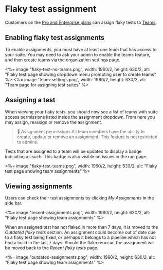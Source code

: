# Flaky test assignment

Customers on the [Pro and Enterprise plans](https://buildkite.com/pricing) can assign flaky tests to [Teams](/docs/team_management/permissions).

## Enabling flaky test assignments

To enable assignments, you must have at least one team that has access to your suite. You may need to ask your admin to enable the teams feature, and then create teams via the organization settings page.

<%= image "flaky-test-no-teams.png", width: 1960/2, height: 630/2, alt: "Flaky test page showing dropdown menu prompting user to create teams" %>
<%= image "team-settings.png", width: 1960/2, height: 630/2, alt: "Team page for assigning test suites" %>

## Assigning a test

When viewing your flaky tests, you should now see a list of teams with suite access permissions listed inside the assignment dropdown. From here you may assign, reassign or remove the assignment.

>🚧 Assignment permissions
> All team members have the ability to create, update or remove an assignment. This feature is not restricted to admins.

Tests that are assigned to a team will be updated to display a badge indicating as such. This badge is also visible on issues in the run page.

<%= image "flaky-test-teams.png", width: 1960/2, height: 630/2, alt: "Flaky test page showing team assignments" %>

## Viewing assignments

Users can check their test assignments by clicking _My Assignments_ in the side bar.

<%= image "recent-assignments.png", width: 1960/2, height: 630/2, alt: "Flaky test page showing team assignments" %>

When an assigned test has not flaked in more than 7 days, it is moved to the _Outdated flaky tests_ section. An assignment could become out of date due to a flaky test being fixed, or perhaps it belongs to a pipeline which has not had a build in the last 7 days. Should the flake reoccur, the assignment will be moved back to the _Recent flaky tests_ page.

<%= image "outdated-assignments.png", width: 1960/2, height: 630/2, alt: "Flaky test page showing team assignments" %>

